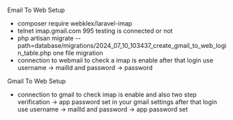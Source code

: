 Email To Web Setup
- composer require webklex/laravel-imap
- telnet imap.gmail.com 995 testing is connected or not 
- php artisan migrate --path=database/migrations/2024_07_10_103437_create_gmail_to_web_login_table.php one file 
  migration
- connection to webmail to check a imap is enable after that login use username -> mailId and password -> 
  password

Gmail To Web Setup
- connection to gmail to check imap is enable and also two step verification -> app password set in your gmail 
  settings after that login use username -> mailId and password -> app password set